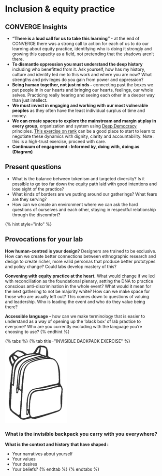# Inclusion & equity practice

## CONVERGE Insights

* **“There is a loud call for us to take this learning” -** at the end of CONVERGE there was a strong call to action for each of us to do our learning about equity practice, identifying who is doing it strongly and growing this capacity as a field, not pretending that the shadows aren’t there. 
* **To dismantle oppression you must understand the deep history** including who benefitted from it. Ask yourself, how has my history, culture and identity led me to this work and where you are now? What strengths and privileges do you gain from power and oppression? 
* **Being human together, not just minds -** connecting past the boxes we put people in in our hearts and bringing our hearts, feelings, our whole selves. Practicing really hearing and seeing each other in a deeper way than just intellect. 
* **We must invest in engaging and working with our most vulnerable peoples** as they often have the least individual surplus of time and money. 
* **We can create spaces to explore the mainstream and margin at play in every group,** organization and system using [Deep Democracy](http://www.deepdemocracyinstitute.org/deep-democracy-explained.html) principles. [This exercise on rank](http://processworklane.com/rank-and-economy/) can be a good place to start to learn to negotiate these dynamics with dignity, clarity and accountability. Note : this is a high-trust exercise, proceed with care. 
* **Continuum of engagement : Informed by, doing with, doing as \(Diagram\)**

## Present questions

* What is the balance between tokenism and targeted diversity? Is it possible to go too far down the equity path laid with good intentions and lose sight of the practice? 
* What kinds of borders are we putting around our gatherings? What fears are they serving? 
* How can we create an environment where we can ask the hard questions of ourselves and each other, staying in respectful relationship through the discomfort?

{% hint style="info" %}
## **Provocations for your lab**

**How human-centred is your design?** Designers are trained to be exclusive. How can we create better connections between ethnographic research and design to create richer, more valid personas that produce better prototypes and policy change? Could labs develop mastery of this?  
  
**Convening with equity practice at the heart.** What would change if we led with reconciliation as the foundational plenary, setting the DNA to practice conscious anti-discrimination in the whole event? What would it mean for the next gathering to not be majority white? How can we make space for those who are usually left out? This comes down to questions of valuing and leadership. Who is leading the event and who do they value being there?  
  
**Accessible language -** how can we make terminology that is easier to understand as a way of opening up the ‘black box’ of lab practice to everyone? Who are you currently excluding with the language you’re choosing to use?
{% endhint %}

{% tabs %}
{% tab title="INVISIBLE BACKPACK EXERCISE" %}
![](../.gitbook/assets/screen-shot-2018-08-21-at-6.25.52-pm.png)

### **What is the invisible backpack you carry with you everywhere?**

**What is the context and history** **that have shaped :**

* Your narratives about yourself
* Your values
* Your desires
* Your beliefs?
{% endtab %}
{% endtabs %}



